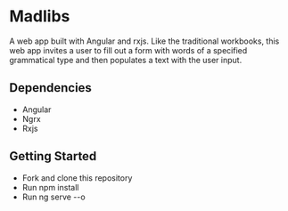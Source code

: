 # Madlibs

A web app built with Angular and rxjs. Like the traditional workbooks, this web app invites a user to fill out a form with words of a specified grammatical type and then populates a text with the user input.

## Dependencies

* Angular
* Ngrx
* Rxjs

## Getting Started

* Fork and clone this repository
* Run npm install
* Run ng serve --o

